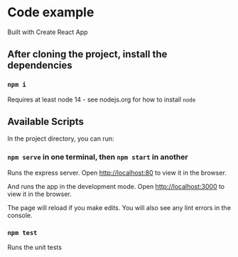 # Code example

Built with Create React App

## After cloning the project, install the dependencies

### `npm i`

Requires at least node 14 - see nodejs.org for how to install `node`

## Available Scripts

In the project directory, you can run:

### `npm serve` in one terminal, then `npm start` in another

Runs the express server.
Open [http://localhost:80](http://localhost:80) to view it in the browser.

And runs the app in the development mode.
Open [http://localhost:3000](http://localhost:3000) to view it in the browser.

The page will reload if you make edits.
You will also see any lint errors in the console.

### `npm test`

Runs the unit tests
